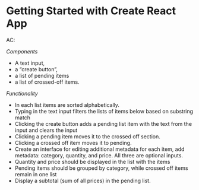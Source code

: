 # Getting Started with Create React App

AC: 

*Components*
* A text input, 
* a “create button”, 
* a list of pending items 
* a list of crossed-off items. 

*Functionality*
* In each list items are sorted alphabetically.
* Typing in the text input filters the lists of items below based on substring match
* Clicking the create button adds a pending list item with the text from the input and clears the input
* Clicking a pending item moves it to the crossed off section. 
* Clicking a crossed off item moves it to pending.
* Create an interface for editing additional metadata for each item, add metadata: category, quantity, and price. All three are optional inputs.
* Quantity and price should be displayed in the list with the items
* Pending items should be grouped by category, while crossed off items remain in one list
* Display a subtotal (sum of all prices) in the pending list.
